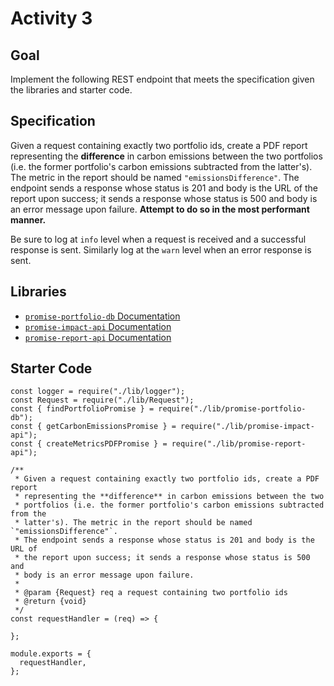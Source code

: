 # Activity 3

## Goal
Implement the following REST endpoint that meets the specification given the
libraries and starter code.

## Specification
Given a request containing exactly two portfolio ids, create a PDF report
representing the **difference** in carbon emissions between the two
portfolios (i.e. the former portfolio's carbon emissions subtracted from the
latter's). The metric in the report should be named `"emissionsDifference"`.
The endpoint sends a response whose status is 201 and body is the URL of
the report upon success; it sends a response whose status is 500 and
body is an error message upon failure.
**Attempt to do so in the most performant manner.**

Be sure to log at `info` level when a request is received and a successful
response is sent. Similarly log at the `warn` level when an error response is
sent.

## Libraries
- [`promise-portfolio-db` Documentation](./lib/promise-portfolio-db-docs.md)
- [`promise-impact-api` Documentation](./lib/promise-impact-api-docs.md)
- [`promise-report-api` Documentation](./lib/promise-report-api-docs.md)

## Starter Code
    const logger = require("./lib/logger");
    const Request = require("./lib/Request");
    const { findPortfolioPromise } = require("./lib/promise-portfolio-db");
    const { getCarbonEmissionsPromise } = require("./lib/promise-impact-api");
    const { createMetricsPDFPromise } = require("./lib/promise-report-api");
    
    /**
     * Given a request containing exactly two portfolio ids, create a PDF report
     * representing the **difference** in carbon emissions between the two
     * portfolios (i.e. the former portfolio's carbon emissions subtracted from the
     * latter's). The metric in the report should be named `"emissionsDifference"`.
     * The endpoint sends a response whose status is 201 and body is the URL of
     * the report upon success; it sends a response whose status is 500 and
     * body is an error message upon failure.
     *
     * @param {Request} req a request containing two portfolio ids
     * @return {void}
     */
    const requestHandler = (req) => {
      
    };
    
    module.exports = {
      requestHandler,
    };
    

